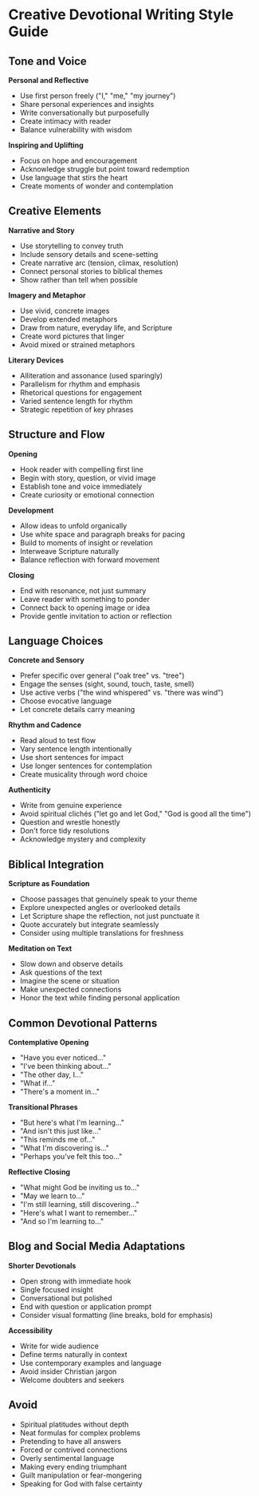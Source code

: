 # Creative Devotional Writing Style Guide

## Tone and Voice

**Personal and Reflective**
- Use first person freely ("I," "me," "my journey")
- Share personal experiences and insights
- Write conversationally but purposefully
- Create intimacy with reader
- Balance vulnerability with wisdom

**Inspiring and Uplifting**
- Focus on hope and encouragement
- Acknowledge struggle but point toward redemption
- Use language that stirs the heart
- Create moments of wonder and contemplation

## Creative Elements

**Narrative and Story**
- Use storytelling to convey truth
- Include sensory details and scene-setting
- Create narrative arc (tension, climax, resolution)
- Connect personal stories to biblical themes
- Show rather than tell when possible

**Imagery and Metaphor**
- Use vivid, concrete images
- Develop extended metaphors
- Draw from nature, everyday life, and Scripture
- Create word pictures that linger
- Avoid mixed or strained metaphors

**Literary Devices**
- Alliteration and assonance (used sparingly)
- Parallelism for rhythm and emphasis
- Rhetorical questions for engagement
- Varied sentence length for rhythm
- Strategic repetition of key phrases

## Structure and Flow

**Opening**
- Hook reader with compelling first line
- Begin with story, question, or vivid image
- Establish tone and voice immediately
- Create curiosity or emotional connection

**Development**
- Allow ideas to unfold organically
- Use white space and paragraph breaks for pacing
- Build to moments of insight or revelation
- Interweave Scripture naturally
- Balance reflection with forward movement

**Closing**
- End with resonance, not just summary
- Leave reader with something to ponder
- Connect back to opening image or idea
- Provide gentle invitation to action or reflection

## Language Choices

**Concrete and Sensory**
- Prefer specific over general ("oak tree" vs. "tree")
- Engage the senses (sight, sound, touch, taste, smell)
- Use active verbs ("the wind whispered" vs. "there was wind")
- Choose evocative language
- Let concrete details carry meaning

**Rhythm and Cadence**
- Read aloud to test flow
- Vary sentence length intentionally
- Use short sentences for impact
- Use longer sentences for contemplation
- Create musicality through word choice

**Authenticity**
- Write from genuine experience
- Avoid spiritual clichés ("let go and let God," "God is good all the time")
- Question and wrestle honestly
- Don't force tidy resolutions
- Acknowledge mystery and complexity

## Biblical Integration

**Scripture as Foundation**
- Choose passages that genuinely speak to your theme
- Explore unexpected angles or overlooked details
- Let Scripture shape the reflection, not just punctuate it
- Quote accurately but integrate seamlessly
- Consider using multiple translations for freshness

**Meditation on Text**
- Slow down and observe details
- Ask questions of the text
- Imagine the scene or situation
- Make unexpected connections
- Honor the text while finding personal application

## Common Devotional Patterns

**Contemplative Opening**
- "Have you ever noticed..."
- "I've been thinking about..."
- "The other day, I..."
- "What if..."
- "There's a moment in..."

**Transitional Phrases**
- "But here's what I'm learning..."
- "And isn't this just like..."
- "This reminds me of..."
- "What I'm discovering is..."
- "Perhaps you've felt this too..."

**Reflective Closing**
- "What might God be inviting us to..."
- "May we learn to..."
- "I'm still learning, still discovering..."
- "Here's what I want to remember..."
- "And so I'm learning to..."

## Blog and Social Media Adaptations

**Shorter Devotionals**
- Open strong with immediate hook
- Single focused insight
- Conversational but polished
- End with question or application prompt
- Consider visual formatting (line breaks, bold for emphasis)

**Accessibility**
- Write for wide audience
- Define terms naturally in context
- Use contemporary examples and language
- Avoid insider Christian jargon
- Welcome doubters and seekers

## Avoid

- Spiritual platitudes without depth
- Neat formulas for complex problems
- Pretending to have all answers
- Forced or contrived connections
- Overly sentimental language
- Making every ending triumphant
- Guilt manipulation or fear-mongering
- Speaking for God with false certainty
